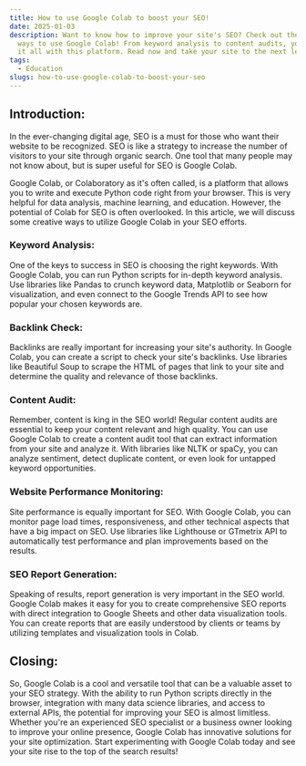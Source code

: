```yaml
---
title: How to use Google Colab to boost your SEO!
date: 2025-01-03
description: Want to know how to improve your site's SEO? Check out these fun
  ways to use Google Colab! From keyword analysis to content audits, you can do
  it all with this platform. Read now and take your site to the next level!
tags:
  - Education
slugs: how-to-use-google-colab-to-boost-your-seo
---
```


## Introduction:

In the ever-changing digital age, SEO is a must for those who want their website to be recognized. SEO is like a strategy to increase the number of visitors to your site through organic search. One tool that many people may not know about, but is super useful for SEO is Google Colab.

Google Colab, or Colaboratory as it's often called, is a platform that allows you to write and execute Python code right from your browser. This is very helpful for data analysis, machine learning, and education. However, the potential of Colab for SEO is often overlooked. In this article, we will discuss some creative ways to utilize Google Colab in your SEO efforts.

### Keyword Analysis:

One of the keys to success in SEO is choosing the right keywords. With Google Colab, you can run Python scripts for in-depth keyword analysis. Use libraries like Pandas to crunch keyword data, Matplotlib or Seaborn for visualization, and even connect to the Google Trends API to see how popular your chosen keywords are.

### Backlink Check:

Backlinks are really important for increasing your site's authority. In Google Colab, you can create a script to check your site's backlinks. Use libraries like Beautiful Soup to scrape the HTML of pages that link to your site and determine the quality and relevance of those backlinks.

### Content Audit:

Remember, content is king in the SEO world! Regular content audits are essential to keep your content relevant and high quality. You can use Google Colab to create a content audit tool that can extract information from your site and analyze it. With libraries like NLTK or spaCy, you can analyze sentiment, detect duplicate content, or even look for untapped keyword opportunities.

### Website Performance Monitoring:

Site performance is equally important for SEO. With Google Colab, you can monitor page load times, responsiveness, and other technical aspects that have a big impact on SEO. Use libraries like Lighthouse or GTmetrix API to automatically test performance and plan improvements based on the results.

### SEO Report Generation:

Speaking of results, report generation is very important in the SEO world. Google Colab makes it easy for you to create comprehensive SEO reports with direct integration to Google Sheets and other data visualization tools. You can create reports that are easily understood by clients or teams by utilizing templates and visualization tools in Colab.

## Closing:

So, Google Colab is a cool and versatile tool that can be a valuable asset to your SEO strategy. With the ability to run Python scripts directly in the browser, integration with many data science libraries, and access to external APIs, the potential for improving your SEO is almost limitless. Whether you're an experienced SEO specialist or a business owner looking to improve your online presence, Google Colab has innovative solutions for your site optimization. Start experimenting with Google Colab today and see your site rise to the top of the search results!
